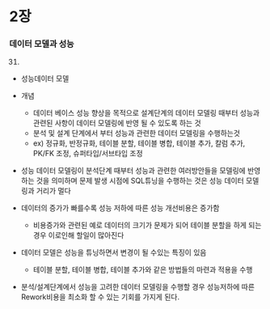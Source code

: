 # 2장

### 데이터 모델과 성능

31. 

- 성능데이터 모델

- 개념
  - 데이터 베이스 성능 향상을 목적으로 설계단계의 데이터 모델링 때부터 성능과 관련된 사항이 데이터 모델링에 반영 될 수 있도록 하는 것
  - 분석 및 설계 단계에서 부터 성능과 관련한 데이터 모델링을 수행하는것
  - ex) 정규화, 반정규화, 테이블 분할, 테이블 병합, 테이블 추가, 칼럼 추가, PK/FK 조정, 슈퍼타입/서브타입 조정
- 성능 데이터 모델링이 분석단계 때부터 성능과 관련한 여러방안들을 모델링에 반영하는 것을 의미하며 문제 발생 시점에 SQL튜닝을 수행하는 것은 성능 데이터 모델링과 거리가 멀다
- 데이터의 증가가 빠를수록 성능 저하에 따른 성능 개선비용은 증가함
  - 비용증가와 관련된 예로 데이터의 크기가 문제가 되어 테이블 분할을 하게 되는 경우 이로인해 할일이 많아진다
- 데이터 모델은 성능을 튜닝하면서 변경이 될 수있는 특징이 있음
  - 테이블 분할, 테이블 병합, 테이블 추가와 같은 방법들의 마련과 적용을 수행
- 분석/설계단계에서 성능을 고려한 데이터 모델링을 수행할 경우 성능저하에 따른 Rework비용을 최소화 할 수 있는 기회를 가지게 된다.

